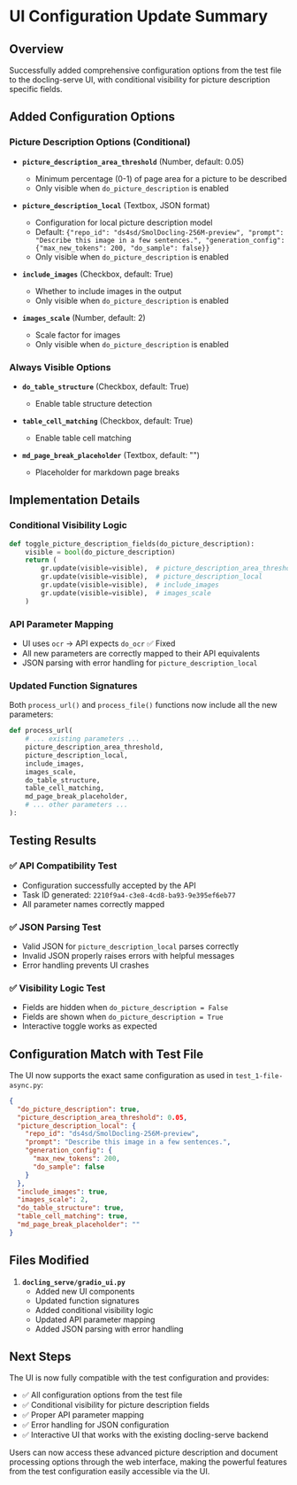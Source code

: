 # UI Configuration Update Summary

## Overview
Successfully added comprehensive configuration options from the test file to the docling-serve UI, with conditional visibility for picture description specific fields.

## Added Configuration Options

### Picture Description Options (Conditional)
- **`picture_description_area_threshold`** (Number, default: 0.05)
  - Minimum percentage (0-1) of page area for a picture to be described
  - Only visible when `do_picture_description` is enabled

- **`picture_description_local`** (Textbox, JSON format)
  - Configuration for local picture description model
  - Default: `{"repo_id": "ds4sd/SmolDocling-256M-preview", "prompt": "Describe this image in a few sentences.", "generation_config": {"max_new_tokens": 200, "do_sample": false}}`
  - Only visible when `do_picture_description` is enabled

- **`include_images`** (Checkbox, default: True)
  - Whether to include images in the output
  - Only visible when `do_picture_description` is enabled

- **`images_scale`** (Number, default: 2)
  - Scale factor for images
  - Only visible when `do_picture_description` is enabled

### Always Visible Options
- **`do_table_structure`** (Checkbox, default: True)
  - Enable table structure detection

- **`table_cell_matching`** (Checkbox, default: True)
  - Enable table cell matching

- **`md_page_break_placeholder`** (Textbox, default: "")
  - Placeholder for markdown page breaks

## Implementation Details

### Conditional Visibility Logic
```python
def toggle_picture_description_fields(do_picture_description):
    visible = bool(do_picture_description)
    return (
        gr.update(visible=visible),  # picture_description_area_threshold
        gr.update(visible=visible),  # picture_description_local
        gr.update(visible=visible),  # include_images
        gr.update(visible=visible),  # images_scale
    )
```

### API Parameter Mapping
- UI uses `ocr` → API expects `do_ocr` ✅ Fixed
- All new parameters are correctly mapped to their API equivalents
- JSON parsing with error handling for `picture_description_local`

### Updated Function Signatures
Both `process_url()` and `process_file()` functions now include all the new parameters:

```python
def process_url(
    # ... existing parameters ...
    picture_description_area_threshold,
    picture_description_local,
    include_images,
    images_scale,
    do_table_structure,
    table_cell_matching,
    md_page_break_placeholder,
    # ... other parameters ...
):
```

## Testing Results

### ✅ API Compatibility Test
- Configuration successfully accepted by the API
- Task ID generated: `2210f9a4-c3e8-4cd8-ba93-9e395ef6eb77`
- All parameter names correctly mapped

### ✅ JSON Parsing Test
- Valid JSON for `picture_description_local` parses correctly
- Invalid JSON properly raises errors with helpful messages
- Error handling prevents UI crashes

### ✅ Visibility Logic Test
- Fields are hidden when `do_picture_description = False`
- Fields are shown when `do_picture_description = True`
- Interactive toggle works as expected

## Configuration Match with Test File

The UI now supports the exact same configuration as used in `test_1-file-async.py`:

```json
{
  "do_picture_description": true,
  "picture_description_area_threshold": 0.05,
  "picture_description_local": {
    "repo_id": "ds4sd/SmolDocling-256M-preview",
    "prompt": "Describe this image in a few sentences.",
    "generation_config": {
      "max_new_tokens": 200,
      "do_sample": false
    }
  },
  "include_images": true,
  "images_scale": 2,
  "do_table_structure": true,
  "table_cell_matching": true,
  "md_page_break_placeholder": ""
}
```

## Files Modified

1. **`docling_serve/gradio_ui.py`**
   - Added new UI components
   - Updated function signatures
   - Added conditional visibility logic
   - Updated API parameter mapping
   - Added JSON parsing with error handling

## Next Steps

The UI is now fully compatible with the test configuration and provides:
- ✅ All configuration options from the test file
- ✅ Conditional visibility for picture description fields
- ✅ Proper API parameter mapping
- ✅ Error handling for JSON configuration
- ✅ Interactive UI that works with the existing docling-serve backend

Users can now access these advanced picture description and document processing options through the web interface, making the powerful features from the test configuration easily accessible via the UI.
